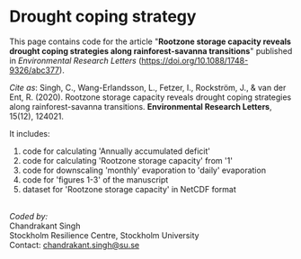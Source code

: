 # Drought coping strategy

This page contains code for the article "**Rootzone storage capacity reveals drought coping strategies along rainforest-savanna transitions**" published in *Environmental Research Letters* (https://doi.org/10.1088/1748-9326/abc377).

*Cite as*: Singh, C., Wang-Erlandsson, L., Fetzer, I., Rockström, J., & van der Ent, R. (2020). Rootzone storage capacity reveals drought coping strategies along rainforest-savanna transitions. **Environmental Research Letters**, 15(12), 124021.

It includes:
1. code for calculating 'Annually accumulated deficit'
2. code for calculating 'Rootzone storage capacity' from '1'
3. code for downscaling 'monthly' evaporation to 'daily' evaporation
4. code for 'figures 1-3' of the manuscript
5. dataset for 'Rootzone storage capacity' in NetCDF format

\
*Coded by:*\
Chandrakant Singh\
Stockholm Resilience Centre, Stockholm University\
Contact: chandrakant.singh@su.se
